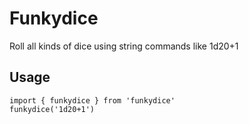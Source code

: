 # Funkydice

Roll all kinds of dice using string commands like 1d20+1

## Usage

    import { funkydice } from 'funkydice'
    funkydice('1d20+1')

    

